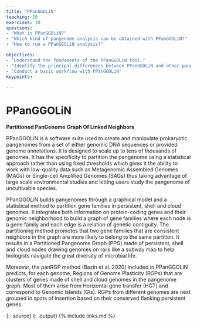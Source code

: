 ```yaml
---
title: "PPanGGOLiN"
teaching: 20
exercises: 30
questions:
- "What is PPanGGOLiN?"
- "Which kind of pangenome analysis can be obtained with PPanGGOLiN?"
- "How to run a PPanGGOLiN analysis?"

objectives:
- "Understand the fundaments of the PPanGGOLiN tool."
- "Identify the principal differences between PPanGGOLiN and other pangenome tools"
- "Conduct a basic workflow with PPanGGOLiN"
keypoints:

---
```


PPanGGOLiN
===============================================
**Partitioned PanGenome Graph Of Linked Neighbors**


PPanGGOLiN is a software suite used to create and manipulate prokaryotic pangenomes from a set of either genomic DNA sequences or provided genome annotations. It is designed to scale up to tens of thousands of genomes. It has the specificity to partition the pangenome using a statistical approach rather than using fixed thresholds which gives it the ability to work with low-quality data such as Metagenomic Assembled Genomes (MAGs) or Single-cell Amplified Genomes (SAGs) thus taking advantage of large scale environmental studies and letting users study the pangenome of uncultivable species.

PPanGGOLiN builds pangenomes through a graphical model and a statistical method to partition gene families in persistent, shell and cloud genomes. It integrates both information on protein-coding genes and their genomic neighborhood to build a graph of gene families where each node is a gene family and each edge is a relation of genetic contiguity. The partitioning method promotes that two gene families that are consistent neighbors in the graph are more likely to belong to the same partition. It results in a Partitioned Pangenome Graph (PPG) made of persistent, shell and cloud nodes drawing genomes on rails like a subway map to help biologists navigate the great diversity of microbial life.

Moreover, the panRGP method (Bazin et al. 2020) included in PPanGGOLiN predicts, for each genome, Regions of Genome Plasticity (RGPs) that are clusters of genes made of shell and cloud genomes in the pangenome graph. Most of them arise from Horizontal gene transfer (HGT) and correspond to Genomic Islands (GIs). RGPs from different genomes are next grouped in spots of insertion based on their conserved flanking persistent genes.

{: .source}
{: .output}
{% include links.md %}
